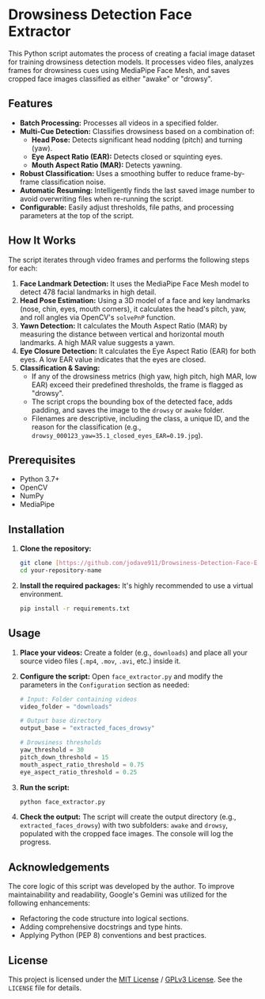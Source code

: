 # Drowsiness Detection Face Extractor

This Python script automates the process of creating a facial image dataset for training drowsiness detection models. It processes video files, analyzes frames for drowsiness cues using MediaPipe Face Mesh, and saves cropped face images classified as either "awake" or "drowsy".

## Features

-   **Batch Processing:** Processes all videos in a specified folder.
-   **Multi-Cue Detection:** Classifies drowsiness based on a combination of:
    -   **Head Pose:** Detects significant head nodding (pitch) and turning (yaw).
    -   **Eye Aspect Ratio (EAR):** Detects closed or squinting eyes.
    -   **Mouth Aspect Ratio (MAR):** Detects yawning.
-   **Robust Classification:** Uses a smoothing buffer to reduce frame-by-frame classification noise.
-   **Automatic Resuming:** Intelligently finds the last saved image number to avoid overwriting files when re-running the script.
-   **Configurable:** Easily adjust thresholds, file paths, and processing parameters at the top of the script.

## How It Works

The script iterates through video frames and performs the following steps for each:

1.  **Face Landmark Detection:** It uses the MediaPipe Face Mesh model to detect 478 facial landmarks in high detail.
2.  **Head Pose Estimation:** Using a 3D model of a face and key landmarks (nose, chin, eyes, mouth corners), it calculates the head's pitch, yaw, and roll angles via OpenCV's `solvePnP` function.
3.  **Yawn Detection:** It calculates the Mouth Aspect Ratio (MAR) by measuring the distance between vertical and horizontal mouth landmarks. A high MAR value suggests a yawn.
4.  **Eye Closure Detection:** It calculates the Eye Aspect Ratio (EAR) for both eyes. A low EAR value indicates that the eyes are closed.
5.  **Classification & Saving:**
    -   If any of the drowsiness metrics (high yaw, high pitch, high MAR, low EAR) exceed their predefined thresholds, the frame is flagged as "drowsy".
    -   The script crops the bounding box of the detected face, adds padding, and saves the image to the `drowsy` or `awake` folder.
    -   Filenames are descriptive, including the class, a unique ID, and the reason for the classification (e.g., `drowsy_000123_yaw=35.1_closed_eyes_EAR=0.19.jpg`).

## Prerequisites

-   Python 3.7+
-   OpenCV
-   NumPy
-   MediaPipe

## Installation

1.  **Clone the repository:**
    ```bash
    git clone [https://github.com/jodave911/Drowsiness-Detection-Face-Extractor.git](https://github.com/jodave911/Drowsiness-Detection-Face-Extractor.git)
    cd your-repository-name
    ```

2.  **Install the required packages:**
    It's highly recommended to use a virtual environment.
    ```bash
    pip install -r requirements.txt
    ```

## Usage

1.  **Place your videos:** Create a folder (e.g., `downloads`) and place all your source video files (`.mp4`, `.mov`, `.avi`, etc.) inside it.

2.  **Configure the script:** Open `face_extractor.py` and modify the parameters in the `Configuration` section as needed:
    ```python
    # Input: Folder containing videos
    video_folder = "downloads"

    # Output base directory
    output_base = "extracted_faces_drowsy"

    # Drowsiness thresholds
    yaw_threshold = 30
    pitch_down_threshold = 15
    mouth_aspect_ratio_threshold = 0.75
    eye_aspect_ratio_threshold = 0.25
    ```

3.  **Run the script:**
    ```bash
    python face_extractor.py
    ```

4.  **Check the output:** The script will create the output directory (e.g., `extracted_faces_drowsy`) with two subfolders: `awake` and `drowsy`, populated with the cropped face images. The console will log the progress.

## Acknowledgements

The core logic of this script was developed by the author. To improve maintainability and readability, Google's Gemini was utilized for the following enhancements:

-   Refactoring the code structure into logical sections.
-   Adding comprehensive docstrings and type hints.
-   Applying Python (PEP 8) conventions and best practices.

## License

This project is licensed under the [MIT License](LICENSE) / [GPLv3 License](LICENSE). See the `LICENSE` file for details.
